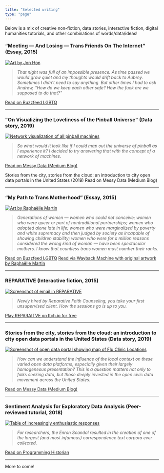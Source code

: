 ```yaml
---
title: "Selected writing"
type: "page"
---
```


Below is a mix of creative non-fiction, data stories, interactive fiction, digital humanities tutorials, and other combinations of words/data/ideas! 

### “Meeting — And Losing — Trans Friends On The Internet” (Essay, 2015)

[![Art by Jon Hon](/meeting_losing_jon_hon.jpeg)](https://www.buzzfeed.com/zoewilkinsons/meeting-and-losing-trans-friends-on-the-internet)

> *That night was full of an impossible presence. As time passed we would grow quiet and my thoughts would drift back to Aubrey. Sometimes I didn’t need to say anything. But other times I had to ask Andrew, "How do we keep each other safe? How the fuck are we supposed to do that?"*

[Read on Buzzfeed LGBTQ](https://www.buzzfeed.com/zoewilkinsons/meeting-and-losing-trans-friends-on-the-internet)

---

### "On Visualizing the Loveliness of the Pinball Universe" (Data story, 2019)
[![Network visualization of all pinball machines](/pinball_network_view.jpeg)](https://medium.com/messy-data/on-visualizing-the-loveliness-of-the-pinball-universe-ae00f018ff27)

> *So what would it look like if I could map out the universe of pinball as I experience it? I decided to try answering that with the concept of a network of machines.*

[Read on Messy Data (Medium Blog)](https://medium.com/messy-data/on-visualizing-the-loveliness-of-the-pinball-universe-ae00f018ff27/)

Stories from the city, stories from the cloud: an introduction to city open data portals in the United States (2019)
Read on Messy Data (Medium Blog)

---

### “My Path to Trans Motherhood” (Essay, 2015)
[![Art by Raphaëlle Martin](/motherhood_raphaelle_martin.jpeg)](https://web.archive.org/web/20160405022345/https://www.buzzfeed.com/zoewilkinsons/on-trans-motherhood#.mb1ZyRoNm)

> *Generations of women — women who could not conceive; women who were queer or part of nontraditional partnerships; women who adopted alone late in life; women who were marginalized by poverty and white supremacy and then judged by society as incapable of showing children stability; women who were for a million reasons considered the wrong kind of woman — have been spectacular mothers. I know that countless trans women must number their ranks.*

[Read on Buzzfeed LGBTQ](https://www.buzzfeed.com/zoewilkinsons/on-trans-motherhood)
[Read via Wayback Machine with original artwork by Raphaëlle Martin](https://web.archive.org/web/20160405022345/https://www.buzzfeed.com/zoewilkinsons/on-trans-motherhood#.mb1ZyRoNm)

---

### REPARATIVE (Interactive fiction, 2015)

[![Screenshot of email in REPARATIVE](/reparative_screen.jpeg)](https://jamforleelah81.itch.io/reparative)

> *Newly hired by Reparative Faith Counseling, you take your first unsupervised client. How the sessions go is up to you.*

[Play REPARAITVE on Itch.io for free](https://jamforleelah81.itch.io/reparative)

---

### Stories from the city, stories from the cloud: an introduction to city open data portals in the United States (Data story, 2019)

[![Screenshot of open data portal showing map of Flu Clinic Locations](/city_portal_screen.jpeg)](https://medium.com/messy-data/stories-from-the-city-stories-from-the-cloud-an-introduction-to-city-open-data-portals-in-the-636ab60500bc)

> *How can we understand the influence of the local context on these varied open data platforms, especially given their largely homogeneous presentation? This is a question matters not only to folks seeking data, but those deeply invested in the open civic data movement across the United States.*

[Read on Messy Data (Medium Blog)](https://medium.com/messy-data/stories-from-the-city-stories-from-the-cloud-an-introduction-to-city-open-data-portals-in-the-636ab60500bc)

---

### Sentiment Analysis for Exploratory Data Analysis (Peer-reviewed tutorial, 2018)

[![Table of increasingly enthusiastic responses](/sentiment_analysis_table.jpeg)](https://programminghistorian.org/en/lessons/sentiment-analysis)

> *For researchers, the Enron Scandal resulted in the creation of one of the largest (and most infamous) correspondence text corpora ever collected.*

[Read on Programming Historian](https://programminghistorian.org/en/lessons/sentiment-analysis)

---

More to come!